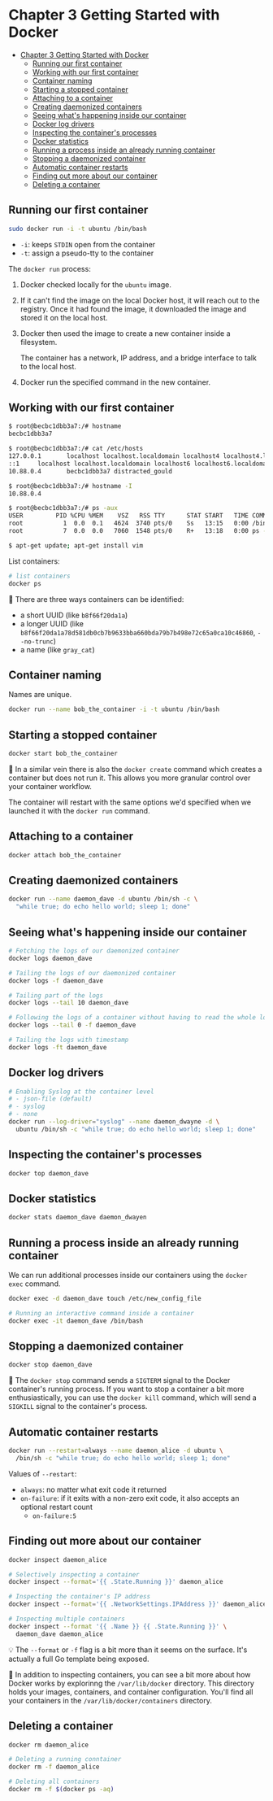 # Chapter 3 Getting Started with Docker

- [Chapter 3 Getting Started with Docker](#chapter-3-getting-started-with-docker)
  - [Running our first container](#running-our-first-container)
  - [Working with our first container](#working-with-our-first-container)
  - [Container naming](#container-naming)
  - [Starting a stopped container](#starting-a-stopped-container)
  - [Attaching to a container](#attaching-to-a-container)
  - [Creating daemonized containers](#creating-daemonized-containers)
  - [Seeing what's happening inside our container](#seeing-whats-happening-inside-our-container)
  - [Docker log drivers](#docker-log-drivers)
  - [Inspecting the container's processes](#inspecting-the-containers-processes)
  - [Docker statistics](#docker-statistics)
  - [Running a process inside an already running container](#running-a-process-inside-an-already-running-container)
  - [Stopping a daemonized container](#stopping-a-daemonized-container)
  - [Automatic container restarts](#automatic-container-restarts)
  - [Finding out more about our container](#finding-out-more-about-our-container)
  - [Deleting a container](#deleting-a-container)

## Running our first container

```sh
sudo docker run -i -t ubuntu /bin/bash
```

- `-i`: keeps `STDIN` open from the container
- `-t`: assign a pseudo-tty to the container

The `docker run` process:

1. Docker checked locally for the `ubuntu` image.
2. If it can't find the image on the local Docker host, it will reach out to the
   registry. Once it had found the image, it downloaded the image and stored it
   on the local host.
3. Docker then used the image to create a new container inside a filesystem.

   The container has a network, IP address, and a bridge interface to talk to
   the local host.

4. Docker run the specified command in the new container.

## Working with our first container

```sh
$ root@becbc1dbb3a7:/# hostname
becbc1dbb3a7

$ root@becbc1dbb3a7:/# cat /etc/hosts
127.0.0.1       localhost localhost.localdomain localhost4 localhost4.localdomain4
::1     localhost localhost.localdomain localhost6 localhost6.localdomain6
10.88.0.4       becbc1dbb3a7 distracted_gould

$ root@becbc1dbb3a7:/# hostname -I
10.88.0.4

$ root@becbc1dbb3a7:/# ps -aux
USER         PID %CPU %MEM    VSZ   RSS TTY      STAT START   TIME COMMAND
root           1  0.0  0.1   4624  3740 pts/0    Ss   13:15   0:00 /bin/bash
root           7  0.0  0.0   7060  1548 pts/0    R+   13:18   0:00 ps -aux

$ apt-get update; apt-get install vim
```

List containers:

```sh
# list containers
docker ps
```

📝 There are three ways containers can be identified:

- a short UUID (like `b8f66f20da1a`)
- a longer UUID (like
  `b8f66f20da1a78d581db0cb7b9633bba660bda79b7b498e72c65a0ca10c46860`,
  `--no-trunc`)
- a name (like `gray_cat`)

## Container naming

Names are unique.

```sh
docker run --name bob_the_container -i -t ubuntu /bin/bash
```

## Starting a stopped container

```sh
docker start bob_the_container
```

📝 In a similar vein there is also the `docker create` command which creates a
container but does not run it. This allows you more granular control over your
container workflow.

The container will restart with the same options we'd specified when we launched
it with the `docker run` command.

## Attaching to a container

```sh
docker attach bob_the_container
```

## Creating daemonized containers

```sh
docker run --name daemon_dave -d ubuntu /bin/sh -c \
  "while true; do echo hello world; sleep 1; done"
```

## Seeing what's happening inside our container

```sh
# Fetching the logs of our daemonized container
docker logs daemon_dave

# Tailing the logs of our daemonized container
docker logs -f daemon_dave

# Tailing part of the logs
docker logs --tail 10 daemon_dave

# Following the logs of a container without having to read the whole log file
docker logs --tail 0 -f daemon_dave

# Tailing the logs with timestamp
docker logs -ft daemon_dave
```

## Docker log drivers

```sh
# Enabling Syslog at the container level
# - json-file (default)
# - syslog
# - none
docker run --log-driver="syslog" --name daemon_dwayne -d \
  ubuntu /bin/sh -c "while true; do echo hello world; sleep 1; done"
```

## Inspecting the container's processes

```sh
docker top daemon_dave
```

## Docker statistics

```sh
docker stats daemon_dave daemon_dwayen
```

## Running a process inside an already running container

We can run additional processes inside our containers using the `docker exec`
command.

```sh
docker exec -d daemon_dave touch /etc/new_config_file

# Running an interactive command inside a container
docker exec -it daemon_dave /bin/bash
```

## Stopping a daemonized container

```sh
docker stop daemon_dave
```

📝 The `docker stop` command sends a `SIGTERM` signal to the Docker container's
running process. If you want to stop a container a bit more enthusiastically,
you can use the `docker kill` command, which will send a `SIGKILL` signal to the
container's process.

## Automatic container restarts

```sh
docker run --restart=always --name daemon_alice -d ubuntu \
  /bin/sh -c "while true; do echo hello world; sleep 1; done"
```

Values of `--restart`:

- `always`: no matter what exit code it returned
- `on-failure`: if it exits with a non-zero exit code, it also accepts an
  optional restart count
  - `on-failure:5`

## Finding out more about our container

```sh
docker inspect daemon_alice

# Selectively inspecting a container
docker inspect --format='{{ .State.Running }}' daemon_alice

# Inspecting the container's IP address
docker inspect --format='{{ .NetworkSettings.IPAddress }}' daemon_alice

# Inspecting multiple containers
docker inspect --format '{{ .Name }} {{ .State.Running }}' \
  daemon_dave daemon_alice
```

💡 The `--format` or `-f` flag is a bit more than it seems on the surface. It's
actually a full Go template being exposed.

📝 In addition to inspecting containers, you can see a bit more about how Docker
works by explorinng the `/var/lib/docker` directory. This directory holds your
images, containers, and container configuration. You'll find all your containers
in the `/var/lib/docker/containers` directory.

## Deleting a container

```sh
docker rm daemon_alice

# Deleting a running conntainer
docker rm -f daemon_alice

# Deleting all containers
docker rm -f $(docker ps -aq)
```

